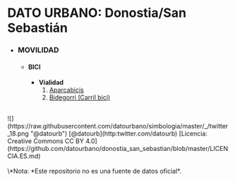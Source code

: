 # DATO URBANO: Donostia/San Sebastián
* ### **MOVILIDAD**
  - #### **BICI**
    - **Vialidad**
      1. [Aparcabicis](https://github.com/datourbano/donostia_san_sebastian/blob/master/movilidad/bici/vialidad/20069_aparcabicis.md)
      2. [Bidegorri (Carril bici)](https://github.com/datourbano/donostia_san_sebastian/blob/master/movilidad/bici/vialidad/20069_bidegorri.md)

<br />
![](https://raw.githubusercontent.com/datourbano/simbologia/master/_/twitter_18.png "@datourb") [@datourb](http:twitter.com/datourb)  
[Licencia: Creative Commons CC BY 4.0](https://github.com/datourbano/donostia_san_sebastian/blob/master/LICENCIA.ES.md)
<br /><br />
\*Nota: *Este repositorio no es una fuente de datos oficial*.